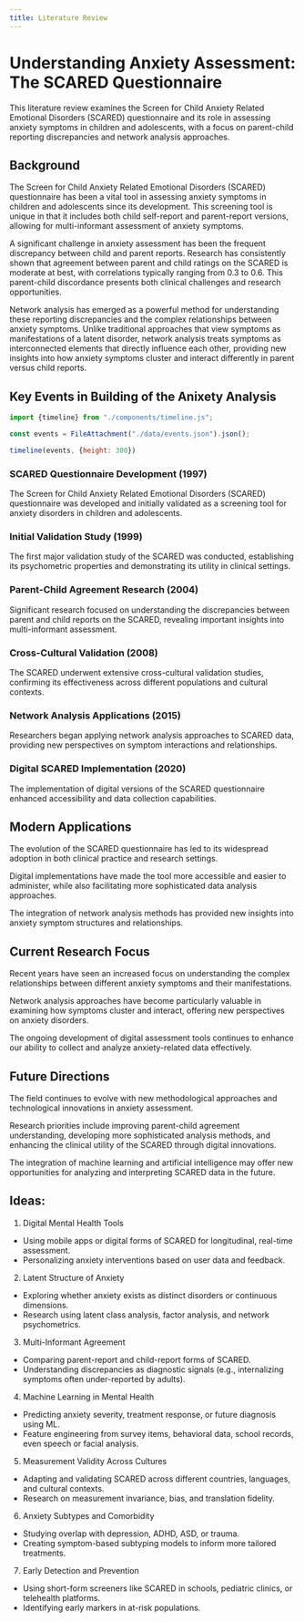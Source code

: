 ```yaml
---
title: Literature Review
---
```


# Understanding Anxiety Assessment: The SCARED Questionnaire

This literature review examines the Screen for Child Anxiety Related Emotional Disorders (SCARED) questionnaire and its role in assessing anxiety symptoms in children and adolescents, with a focus on parent-child reporting discrepancies and network analysis approaches.

## Background
The Screen for Child Anxiety Related Emotional Disorders (SCARED) questionnaire has been a vital tool in assessing anxiety symptoms in children and adolescents since its development. This screening tool is unique in that it includes both child self-report and parent-report versions, allowing for multi-informant assessment of anxiety symptoms.

A significant challenge in anxiety assessment has been the frequent discrepancy between child and parent reports. Research has consistently shown that agreement between parent and child ratings on the SCARED is moderate at best, with correlations typically ranging from 0.3 to 0.6. This parent-child discordance presents both clinical challenges and research opportunities.

Network analysis has emerged as a powerful method for understanding these reporting discrepancies and the complex relationships between anxiety symptoms. Unlike traditional approaches that view symptoms as manifestations of a latent disorder, network analysis treats symptoms as interconnected elements that directly influence each other, providing new insights into how anxiety symptoms cluster and interact differently in parent versus child reports.

## Key Events in Building of the Anixety Analysis

```js
import {timeline} from "./components/timeline.js";
```

```js
const events = FileAttachment("./data/events.json").json();
```

```js
timeline(events, {height: 300})
```

### SCARED Questionnaire Development (1997)

The Screen for Child Anxiety Related Emotional Disorders (SCARED) questionnaire was developed and initially validated as a screening tool for anxiety disorders in children and adolescents.

### Initial Validation Study (1999)

The first major validation study of the SCARED was conducted, establishing its psychometric properties and demonstrating its utility in clinical settings.

### Parent-Child Agreement Research (2004)

Significant research focused on understanding the discrepancies between parent and child reports on the SCARED, revealing important insights into multi-informant assessment.

### Cross-Cultural Validation (2008)

The SCARED underwent extensive cross-cultural validation studies, confirming its effectiveness across different populations and cultural contexts.

### Network Analysis Applications (2015)

Researchers began applying network analysis approaches to SCARED data, providing new perspectives on symptom interactions and relationships.

### Digital SCARED Implementation (2020)

The implementation of digital versions of the SCARED questionnaire enhanced accessibility and data collection capabilities.

## Modern Applications

The evolution of the SCARED questionnaire has led to its widespread adoption in both clinical practice and research settings.

Digital implementations have made the tool more accessible and easier to administer, while also facilitating more sophisticated data analysis approaches.

The integration of network analysis methods has provided new insights into anxiety symptom structures and relationships.

## Current Research Focus

Recent years have seen an increased focus on understanding the complex relationships between different anxiety symptoms and their manifestations.

Network analysis approaches have become particularly valuable in examining how symptoms cluster and interact, offering new perspectives on anxiety disorders.

The ongoing development of digital assessment tools continues to enhance our ability to collect and analyze anxiety-related data effectively.

## Future Directions

The field continues to evolve with new methodological approaches and technological innovations in anxiety assessment.

Research priorities include improving parent-child agreement understanding, developing more sophisticated analysis methods, and enhancing the clinical utility of the SCARED through digital innovations.

The integration of machine learning and artificial intelligence may offer new opportunities for analyzing and interpreting SCARED data in the future.

## Ideas:

1. Digital Mental Health Tools
-	Using mobile apps or digital forms of SCARED for longitudinal, real-time assessment.
-	Personalizing anxiety interventions based on user data and feedback.

2. Latent Structure of Anxiety
-	Exploring whether anxiety exists as distinct disorders or continuous dimensions.
-	Research using latent class analysis, factor analysis, and network psychometrics.

3. Multi-Informant Agreement
- Comparing parent-report and child-report forms of SCARED.
- Understanding discrepancies as diagnostic signals (e.g., internalizing symptoms often under-reported by adults).

4. Machine Learning in Mental Health
- Predicting anxiety severity, treatment response, or future diagnosis using ML.
- Feature engineering from survey items, behavioral data, school records, even speech or facial analysis.

5. Measurement Validity Across Cultures
- Adapting and validating SCARED across different countries, languages, and cultural contexts.
- Research on measurement invariance, bias, and translation fidelity.

6. Anxiety Subtypes and Comorbidity
-	Studying overlap with depression, ADHD, ASD, or trauma.
-	Creating symptom-based subtyping models to inform more tailored treatments.

7. Early Detection and Prevention
- Using short-form screeners like SCARED in schools, pediatric clinics, or telehealth platforms.
- Identifying early markers in at-risk populations.
